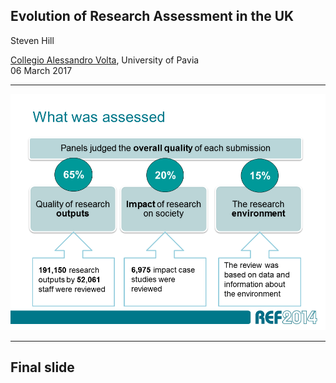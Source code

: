 
## Evolution of Research Assessment in the UK

Steven Hill

[Collegio Alessandro Volta](http://www.collegiovolta.org/), University of Pavia    
06 March 2017

---

![](images/ref2014-summary.png)

---

## Final slide

<!--
- background and context
    - the UK funding landscape
    - history of research assessment
    - key features (peer review, discpline consistency)
- the use of bibliometrics in research assessment
    - metrics debate/pilot 2008
    - The Metric Tide
- societal impact assessment in REF2014
- the future: towards REF2021
    - Stern Review
    - consultation proposals
    - key challenges
-->
